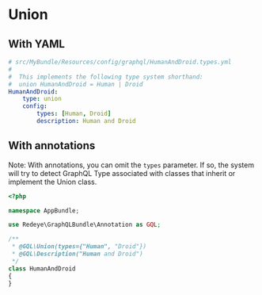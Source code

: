 # Union

## With YAML

```yaml
# src/MyBundle/Resources/config/graphql/HumanAndDroid.types.yml
#
#  This implements the following type system shorthand:
#  union HumanAndDroid = Human | Droid
HumanAndDroid:
    type: union
    config:
        types: [Human, Droid]
        description: Human and Droid
```

## With annotations

Note: With annotations, you can omit the `types` parameter. If so, the system will try to detect GraphQL Type associated with classes that inherit or implement the Union class.  

```php
<?php

namespace AppBundle;

use Redeye\GraphQLBundle\Annotation as GQL;

/**
 * @GQL\Union(types={"Human", "Droid"})
 * @GQL\Description("Human and Droid")
 */
class HumanAndDroid
{
}
```
